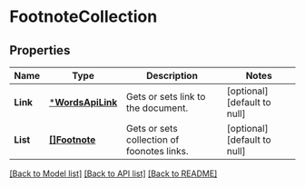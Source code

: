 # FootnoteCollection

## Properties
Name | Type | Description | Notes
------------ | ------------- | ------------- | -------------
**Link** | [***WordsApiLink**](WordsApiLink.md) | Gets or sets link to the document. | [optional] [default to null]
**List** | [**[]Footnote**](Footnote.md) | Gets or sets collection of foonotes links. | [optional] [default to null]

[[Back to Model list]](../README.md#documentation-for-models) [[Back to API list]](../README.md#documentation-for-api-endpoints) [[Back to README]](../README.md)


